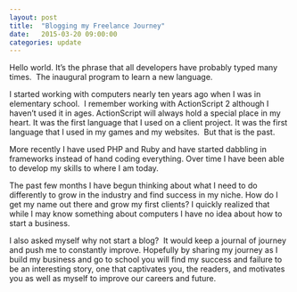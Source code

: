 ```yaml
---
layout: post
title:  "Blogging my Freelance Journey"
date:   2015-03-20 09:00:00
categories: update
---
```

Hello world. It’s the phrase that all developers have probably typed many times.  The inaugural program to learn a new language.

I started working with computers nearly ten years ago when I was in elementary school.  I remember working with ActionScript 2 although I haven’t used it in ages. ActionScript will always hold a special place in my heart. It was the first language that I used on a client project. It was the first language that I used in my games and my websites.  But that is the past.

More recently I have used PHP and Ruby and have started dabbling in frameworks instead of hand coding everything. Over time I have been able to develop my skills to where I am today.

The past few months I have begun thinking about what I need to do differently to grow in the industry and find success in my niche. How do I get my name out there and grow my first clients? I quickly realized that while I may know something about computers I have no idea about how to start a business.

I also asked myself why not start a blog?  It would keep a journal of journey and push me to constantly improve. Hopefully by sharing my journey as I build my business and go to school you will find my success and failure to be an interesting story, one that captivates you, the readers, and motivates you as well as myself to improve our careers and future.